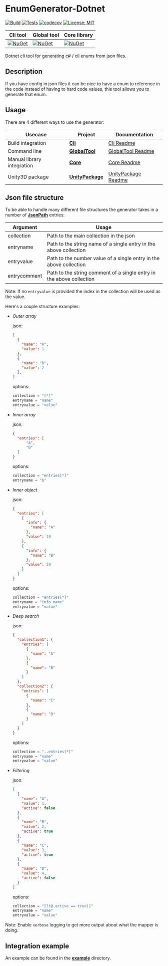 # EnumGenerator-Dotnet

[![Build](https://img.shields.io/azure-devops/build/bastian-blokland/EnumGenerator/5/master.svg)](https://dev.azure.com/bastian-blokland/EnumGenerator/_build/latest?definitionId=5&branchName=master)
[![Tests](https://img.shields.io/azure-devops/tests/bastian-blokland/EnumGenerator/5/master.svg)](https://dev.azure.com/bastian-blokland/EnumGenerator/_build/latest?definitionId=5&branchName=master)
[![codecov](https://codecov.io/gh/BastianBlokland/enum-generator-dotnet/branch/master/graph/badge.svg)](https://codecov.io/gh/BastianBlokland/enum-generator-dotnet)
[![License: MIT](https://img.shields.io/badge/License-MIT-blue.svg)](LICENSE)

| Cli tool | Global tool | Core library |
|----------|-------------|--------------|
| [![NuGet](https://img.shields.io/nuget/v/EnumGenerator.Cli.svg)](https://www.nuget.org/packages/EnumGenerator.Cli/) | [![NuGet](https://img.shields.io/nuget/v/EnumGenerator.GlobalTool.svg)](https://www.nuget.org/packages/EnumGenerator.GlobalTool/) | [![NuGet](https://img.shields.io/nuget/v/EnumGenerator.Core.svg)](https://www.nuget.org/packages/EnumGenerator.Core/) |

Dotnet cli tool for generating c# / cil enums from json files.

## Description
If you have config in json files it can be nice to have a enum to reference in the code instead of
having to hard code values, this tool allows you to generate that enum.

## Usage
There are 4 different ways to use the generator:

| Usecase | Project | Documentation |
|---------|---------|---------------|
| Build integration | [**Cli**](https://www.nuget.org/packages/EnumGenerator.Cli/) | [Cli Readme](https://github.com/BastianBlokland/enum-generator-dotnet/tree/master/src/EnumGenerator.Cli/readme.md) |
| Command line | [**GlobalTool**](https://www.nuget.org/packages/EnumGenerator.GlobalTool/) | [GlobalTool Readme](https://github.com/BastianBlokland/enum-generator-dotnet/tree/master/src/EnumGenerator.GlobalTool/readme.md) |
| Manual library integration | [**Core**](https://www.nuget.org/packages/EnumGenerator.Core/) | [Core Readme](https://github.com/BastianBlokland/enum-generator-dotnet/tree/master/src/EnumGenerator.Core/readme.md) |
| Unity3D package | [**UnityPackage**](https://github.com/BastianBlokland/enum-generator-unity) | [UnityPackage Readme](https://github.com/BastianBlokland/enum-generator-unity/blob/master/README.md) |

## Json file structure
To be able to handle many different file structures the generator takes in a number of [**JsonPath**](https://goessner.net/articles/JsonPath/) entries:

| Argument | Usage |
|----------|-------|
| collection | Path to the main collection in the json |
| entryname | Path to the string name of a single entry in the above collection |
| entryvalue | Path to the number value of a single entry in the above collection |
| entrycomment | Path to the string comment of a single entry in the above collection |

Note: If no `entryvalue` is provided the index in the collection will be used as the value.

Here's a couple structure examples:
* *Outer array*

  json:
  ```json
  [
    {
      "name": "A",
      "value": 1
    },
    {
      "name": "B",
      "value": 2
    },
  ]
  ```
  options:
  ```javascript
  collection = "[*]"
  entryname = "name"
  entryvalue = "value"
  ```

* *Inner array*

  json:
  ```json
  {
    "entries": [
        "A",
        "B"
    ]
  }
  ```
  options:
  ```javascript
  collection = "entries[*]"
  entryname = "$"
  ```

* *Inner object*

  json:
  ```json
  {
    "entries": [
      {
        "info": {
          "name": "A"
        },
        "value": 10
      },
      {
        "info": {
          "name": "B"
        },
        "value": 20
      }
    ]
  }
  ```
  options:
  ```javascript
  collection = "entries[*]"
  entryname = "info.name"
  entryvalue = "value"
  ```
* *Deep search*

  json:
  ```json
  {
    "collection1": {
      "entries": [
        {
          "name": "A"
        },
        {
          "name": "B"
        }
      ]
    },
    "collection2": {
      "entries": [
        {
          "name": "C"
        },
        {
          "name": "D"
        }
      ]
    }
  }
  ```
  options:
  ```javascript
  collection = "..entries[*]"
  entryname = "name"
  entryvalue = "value"
  ```

* *Filtering*

  json:
  ```json
  [
    {
      "name": "A",
      "value": 1,
      "active": false
    },
    {
      "name": "B",
      "value": 2,
      "active": true
    },
    {
      "name": "C",
      "value": 3,
      "active": true
    },
    {
      "name": "D",
      "value": 4,
      "active": false
    }
  ]
  ```
  options:
  ```javascript
  collection = "[?(@.active == true)]"
  entryname = "name"
  entryvalue = "value"
  ```

Note: Enable `verbose` logging to get more output about what the mapper is doing.

## Integration example
An example can be found in the [**example**](https://github.com/BastianBlokland/enum-generator-dotnet/tree/master/example) directory.
